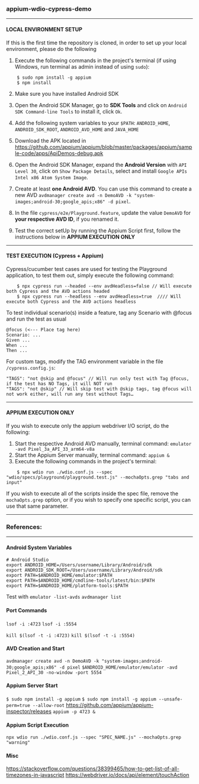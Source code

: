 ### appium-wdio-cypress-demo
------------------------------------------------------------------------------------
#### LOCAL ENVIRONMENT SETUP
If this is the first time the repository is cloned, in order to set up your local environment, please do the following 

1. Execute the following commands in the project's terminal (if using Windows, run terminal as admin instead of using `sudo`):
```
    $ sudo npm install -g appium
    $ npm install
```

2. Make sure you have installed Android SDK

3. Open the Android SDK Manager, go to **SDK Tools** and click on `Android SDK Command-line Tools` to install it, click `Ok`.

4. Add the following system variables to your `$PATH`: `ANDROID_HOME`, `ANDROID_SDK_ROOT`, `ANDROID_AVD_HOME` and `JAVA_HOME`

5. Download the APK located in https://github.com/appium/appium/blob/master/packages/appium/sample-code/apps/ApiDemos-debug.apk

6. Open the Android SDK Manager, expand the **Android Version** with `API Level 30`, click on `Show Package Details`, select and install `Google APIs Intel x86 Atom System Image`.

7. Create at least **one Android AVD**. You can use this command to create a new AVD `avdmanager create avd -n DemoAVD -k "system-images;android-30;google_apis;x86" -d pixel`.

8. In the file `cypress/e2e/Playground.feature`, update the value `DemoAVD` for **your respective AVD ID**, if you renamed it.

9. Test the correct setUp by running the Appium Script first, follow the instructions below in **APPIUM EXECUTION ONLY**

---
#### TEST EXECUTION (Cypress + Appium)
Cypress/cucumber test cases are used for testing the Playground application, to test them out, simply execute the following command:
```
    $ npx cypress run --headed --env avdHeadless=false // Will execute both Cypress and the AVD actions headed
    $ npx cypress run --headless --env avdHeadless=true  //// Will execute both Cypress and the AVD actions headless
```
To test individual scenario(s) inside a feature, tag any Scenario with @focus and run the test as usual
```
@focus (<--- Place tag here)
Scenario: ...
Given ...
When ...
Then ...
```
For custom tags, modify the TAG environment variable in the file `/cypress.config.js`:
```
"TAGS": "not @skip and @focus" // Will run only test with Tag @focus, if the test has NO Tags, it will NOT run
"TAGS": "not @skip" // Will skip test with @skip tags, tag @focus will not work either, will run any test without Tags…
```
---
#### APPIUM EXECUTION ONLY
If you wish to execute only the appium webdriver I/O script, do the following:
1. Start the respective Android AVD manually, terminal command: `emulator -avd Pixel_3a_API_33_arm64-v8a`
2. Start the Appium Server manually, terminal command: `appium &`
3. Execute the following commands in the project's terminal:
```
    $ npx wdio run ./wdio.conf.js --spec "wdio/specs/playground/playground.test.js" --mochaOpts.grep "tabs and input"
```
If you wish to execute all of the scripts inside the spec file, remove the `mochaOpts.grep` option, or if you wish to specify one specific script, you can use that same parameter.

---
### References:
------------------------------------------------------------------------------------
#### Android System Variables
```
# Android Studio
export ANDROID_HOME=/Users/username/Library/Android/sdk
export ANDROID_SDK_ROOT=/Users/username/Library/Android/sdk
export PATH=$ANDROID_HOME/emulator:$PATH
export PATH=$ANDROID_HOME/cmdline-tools/latest/bin:$PATH
export PATH=$ANDROID_HOME/platform-tools:$PATH
```

Test with
`emulator -list-avds`
`avdmanager list`

#### Port Commands
`lsof -i :4723`
`lsof -i :5554`

`kill $(lsof -t -i :4723)`
`kill $(lsof -t -i :5554)`

#### AVD Creation and Start
`avdmanager create avd -n DemoAVD -k "system-images;android-30;google_apis;x86" -d pixel`
`$ANDROID_HOME/emulator/emulator -avd Pixel_2_API_30 -no-window -port 5554`

#### Appium Server Start
`$ sudo npm install -g appium`
`$ sudo npm install -g appium --unsafe-perm=true --allow-root`
https://github.com/appium/appium-inspector/releases
`appium -p 4723 &`

#### Appium Script Execution
`npx wdio run ./wdio.conf.js --spec "SPEC_NAME.js" --mochaOpts.grep "warning"`

#### Misc
https://stackoverflow.com/questions/38399465/how-to-get-list-of-all-timezones-in-javascript
https://webdriver.io/docs/api/element/touchAction

